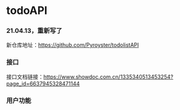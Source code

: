 # todoAPI
### 21.04.13，重新写了
新仓库地址：https://github.com/Pyroyster/todolistAPI
### 接口
接口文档链接：https://www.showdoc.com.cn/1335340513453254?page_id=6637945328471144
### 用户功能
